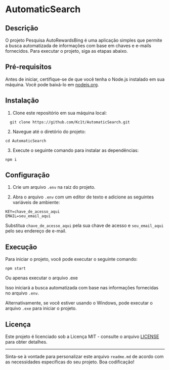 # AutomaticSearch

## Descrição
O projeto Pesquisa AutoRewardsBing é uma aplicação simples que permite a busca automatizada de informações com base em chaves e e-mails fornecidos. Para executar o projeto, siga as etapas abaixo.

## Pré-requisitos
Antes de iniciar, certifique-se de que você tenha o Node.js instalado em sua máquina. Você pode baixá-lo em [nodejs.org](https://nodejs.org/).

## Instalação
1. Clone este repositório em sua máquina local:
```
  git clone https://github.com/Kc1t/AutomaticSearch.git
```
2. Navegue até o diretório do projeto:
```
cd AutomaticSearch
```
3. Execute o seguinte comando para instalar as dependências:
```
npm i
```
## Configuração
1. Crie um arquivo `.env` na raiz do projeto.

2. Abra o arquivo `.env` com um editor de texto e adicione as seguintes variáveis de ambiente:
```
KEY=chave_de_acesso_aqui
EMAIL=seu_email_aqui
```

Substitua `chave_de_acesso_aqui` pela sua chave de acesso e `seu_email_aqui` pelo seu endereço de e-mail.

## Execução
Para iniciar o projeto, você pode executar o seguinte comando:
```
npm start
```
Ou apenas executar o arquivo .exe

Isso iniciará a busca automatizada com base nas informações fornecidas no arquivo `.env`.

Alternativamente, se você estiver usando o Windows, pode executar o arquivo `.exe` para iniciar o projeto.

## Licença
Este projeto é licenciado sob a Licença MIT - consulte o arquivo [LICENSE](LICENSE) para obter detalhes.

---

Sinta-se à vontade para personalizar este arquivo `readme.md` de acordo com as necessidades específicas do seu projeto. Boa codificação!


